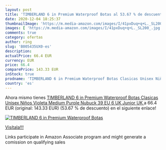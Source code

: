 ```yaml
---
layout: post
title: 'TIMBERLAND 6 in Premium Waterproof Botas al 53.67 % de descuento'
date: 2020-12-04 18:25:37
thumbnailImage: 'https://m.media-amazon.com/images/I/41pxDuq+q+L._SL200_.jpg'
images: [ 'https://m.media-amazon.com/images/I/41pxDuq+q+L._SL200_.jpg' ]
comments: true
category: ofertas
author: ring
slug: 'B005435UX0-es'
description:
actualPrice: 66.4 EUR
currency: EUR
price: 66.4
comparePrice: 143.33 EUR
inStock: true
prodname: 'TIMBERLAND 6 in Premium Waterproof Botas Clasicas Unisex Niños  Violeta  Medium Purple Nubuck   39 EU  6 UK  Junior  UK '
country: 'es'
---
```


Ahora mismo tienes [TIMBERLAND 6 in Premium Waterproof Botas Clasicas Unisex Niños  Violeta  Medium Purple Nubuck   39 EU  6 UK  Junior  UK ](https://www.amazon.es/dp/B005435UX0/?tag=tolees-21) a 66.4 EUR (original: 143.33 EUR) (53.67 %  de descuento) en el siguiente enlace!

[![TIMBERLAND 6 in Premium Waterproof Botas](https://m.media-amazon.com/images/I/41pxDuq+q+L._SL200_.jpg)](https://www.amazon.es/dp/B005435UX0/?tag=tolees-21)

[Visítala!!!](https://www.amazon.es/dp/B005435UX0/?tag=tolees-21)

Links participate in Amazon Associate program and might generate a comission on qualifying sales
